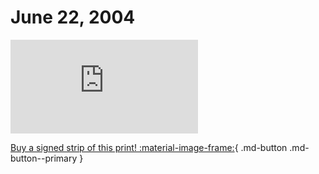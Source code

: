 # June 22, 2004

![](https://www.achewood.com/comic.php?date=06222004)

[Buy a signed strip of this print! :material-image-frame:](https://achewood-holiday-pop-up.myshopify.com/products/strip#06222004){ .md-button .md-button--primary }
